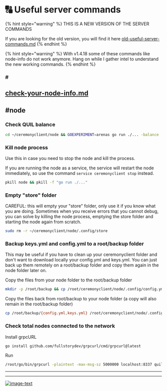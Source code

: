 # 🔠 Useful server commands

{% hint style="warning" %}
THIS IS  A NEW VERSION OF THE SERVER COMMANDS

If you are looking for the old version, you will find it here [old-useful-server-commands.md](archive/old-useful-server-commands.md "mention")
{% endhint %}

{% hint style="warning" %}
With v1.4.18 some of these commands like node-info do not work anymore. Hang on while I gather intel to understand the new working commands.
{% endhint %}

### #&#x20;

## &#x20;[check-your-node-info.md](check-your-node-info.md "mention")

## #node&#x20;

### Check QUIL balance

```bash
cd ~/ceremonyclient/node && GOEXPERIMENT=arenas go run ./... -balance
```

### Kill node process&#x20;

Use this in case you need to stop the node and kill the process.&#x20;

If you are running the node as a service, the service will restart the node immediately, so use the command `service ceremonyclient stop` instead.

```bash
pkill node && pkill -f "go run ./..."
```

### Empty "store" folder&#x20;

CAREFUL: this will empty your "store" folder, only use it if you know what you are doing. Sometimes when you receive errors that you cannot debug, you can solve by killing the node process, emptying the store folder and starting the node again from scratch.

```bash
sudo rm -r ~/ceremonyclient/node/.config/store
```

### Backup keys.yml and config.yml to a root/backup folder&#x20;

This may be useful if you have to clean up your ceremonyclient folder and don't want to download locally your config.yml and keys.yml. You can just back up them remotely on a root/backup folder and copy them again in the node folder later on.

Copy the files from your node folder to the root/backup folder

```bash
mkdir -p /root/backup && cp /root/ceremonyclient/node/.config/config.yml /root/backup && cp /root/ceremonyclient/node/.config/keys.yml /root/backup
```

Copy the files back from root/backup to your node folder (a copy will also remain in the root/backup folder)

```bash
cp /root/backup/{config.yml,keys.yml} /root/ceremonyclient/node/.config/
```

### Check total nodes connected to the network&#x20;

Install grpcURL

```bash
go install github.com/fullstorydev/grpcurl/cmd/grpcurl@latest
```

Run

```bash
/root/go/bin/grpcurl -plaintext -max-msg-sz 5000000 localhost:8337 quilibrium.node.node.pb.NodeService.GetPeerInfo | grep peerId | wc -l
```

***

***

[![image-text](https://accademiainfinita.it/extra-contents/quil-best-providers-banner-square.jpg)](https://iri.quest/quil-best-server-providers)
